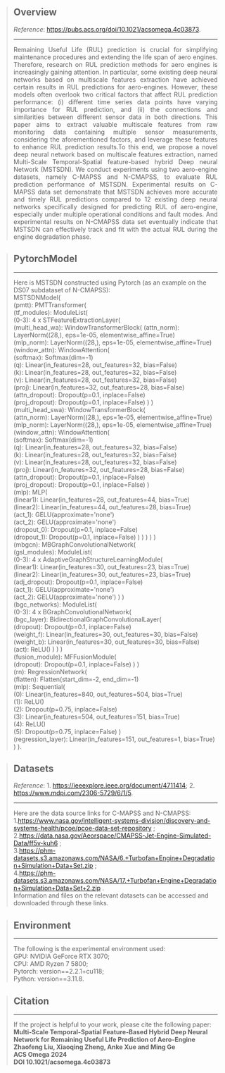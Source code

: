 > **Overview**
> -
> _Reference_: https://pubs.acs.org/doi/10.1021/acsomega.4c03873.
> 
> ---
> <div style="text-align:justify;"> 
> Remaining Useful Life (RUL) prediction is crucial for simplifying maintenance procedures and extending the life span of 
> aero engines. Therefore, research on RUL prediction methods for aero engines is increasingly gaining attention. 
> In particular, some existing deep neural networks based on multiscale features extraction have achieved certain results 
> in RUL predictions for aero-engines. However, these models often overlook two critical factors that affect RUL 
> prediction performance: (i) different time series data points have varying importance for RUL prediction, and (ii) the
> connections and similarities between different sensor data in both directions. This paper aims to extract valuable 
> multiscale features from raw monitoring data containing multiple sensor measurements, considering the aforementioned 
> factors, and leverage these features to enhance RUL prediction results.To this end, we propose a novel deep neural 
> network based on multiscale features extraction, named Multi-Scale Temporal-Spatial feature-based hybrid Deep 
> neural Network (MSTSDN). We conduct experiments using two aero-engine datasets, namely C-MAPSS and N-CMAPSS, to 
> evaluate RUL prediction performance of MSTSDN. Experimental results on C-MAPSS data set demonstrate that MSTSDN 
> achieves more accurate and timely RUL predictions compared to 12 existing deep neural networks specifically designed
> for predicting RUL of aero-engine, especially under multiple operational conditions and fault modes. And experimental 
> results on N-CMAPSS data set eventually indicate that MSTSDN can effectively track and fit with the actual RUL during 
> the engine degradation phase.
> </div>

> **PytorchModel**
> -
> ---
> Here is MSTSDN constructed using Pytorch (as an example on the DS07 subdataset of N-CMAPSS): <br>
> MSTSDNModel(<br>
  (pmtt): PMTTransformer(<br>
    (tf_modules): ModuleList(<br>
      (0-3): 4 x STFeatureExtractionLayer(<br>
        (multi_head_wa): WindowTransformerBlock(
          (attn_norm): LayerNorm((28,), eps=1e-05, elementwise_affine=True)<br>
          (mlp_norm): LayerNorm((28,), eps=1e-05, elementwise_affine=True)<br>
          (window_attn): WindowAttention(<br>
            (softmax): Softmax(dim=-1)<br>
            (q): Linear(in_features=28, out_features=32, bias=False)<br>
            (k): Linear(in_features=28, out_features=32, bias=False)<br>
            (v): Linear(in_features=28, out_features=32, bias=False)<br>
            (proj): Linear(in_features=32, out_features=28, bias=False)<br>
            (attn_dropout): Dropout(p=0.1, inplace=False)<br>
            (proj_dropout): Dropout(p=0.1, inplace=False)
          )
        )<br>
        (multi_head_swa): WindowTransformerBlock(<br>
          (attn_norm): LayerNorm((28,), eps=1e-05, elementwise_affine=True)<br>
          (mlp_norm): LayerNorm((28,), eps=1e-05, elementwise_affine=True)<br>
          (window_attn): WindowAttention(<br>
            (softmax): Softmax(dim=-1)<br>
            (q): Linear(in_features=28, out_features=32, bias=False)<br>
            (k): Linear(in_features=28, out_features=32, bias=False)<br>
            (v): Linear(in_features=28, out_features=32, bias=False)<br>
            (proj): Linear(in_features=32, out_features=28, bias=False)<br>
            (attn_dropout): Dropout(p=0.1, inplace=False)<br>
            (proj_dropout): Dropout(p=0.1, inplace=False)
          )<br>
          (mlp): MLP(<br>
            (linear1): Linear(in_features=28, out_features=44, bias=True)<br>
            (linear2): Linear(in_features=44, out_features=28, bias=True)<br>
            (act_1): GELU(approximate='none')<br>
            (act_2): GELU(approximate='none')<br>
            (dropout_0): Dropout(p=0.1, inplace=False)<br>
            (dropout_1): Dropout(p=0.1, inplace=False)
          )
        )
      )
    )
  )<br>
  (mbgcn): MBGraphConvolutionalNetwork(<br>
    (gsl_modules): ModuleList(<br>
      (0-3): 4 x AdaptiveGraphStructureLearningModule(<br>
        (linear1): Linear(in_features=30, out_features=23, bias=True)<br>
        (linear2): Linear(in_features=30, out_features=23, bias=True)<br>
        (adj_dropout): Dropout(p=0.1, inplace=False)<br>
        (act_1): GELU(approximate='none')<br>
        (act_2): GELU(approximate='none')
      )
    )<br>
    (bgc_networks): ModuleList(<br>
      (0-3): 4 x BGraphConvolutionalNetwork(<br>
        (bgc_layer): BidirectionalGraphConvolutionalLayer(<br>
          (dropout): Dropout(p=0.1, inplace=False)<br>
          (weight_f): Linear(in_features=30, out_features=30, bias=False)<br>
          (weight_b): Linear(in_features=30, out_features=30, bias=False)<br>
          (act): ReLU()
        )
      )
    )<br>
    (fusion_module): MFFusionModule(<br>
      (dropout): Dropout(p=0.1, inplace=False)
    )
  )<br>
  (rn): RegressionNetwork(<br>
    (flatten): Flatten(start_dim=-2, end_dim=-1)<br>
    (mlp): Sequential(<br>
      (0): Linear(in_features=840, out_features=504, bias=True)<br>
      (1): ReLU()<br>
      (2): Dropout(p=0.75, inplace=False)<br>
      (3): Linear(in_features=504, out_features=151, bias=True)<br>
      (4): ReLU()<br>
      (5): Dropout(p=0.75, inplace=False)
    )<br>
    (regression_layer): Linear(in_features=151, out_features=1, bias=True)
  )
).<br>

> **Datasets**
> -
> _Reference_: 1. https://ieeexplore.ieee.org/document/4711414; 2. https://www.mdpi.com/2306-5729/6/1/5.
> 
> ---
> Here are the data source links for C-MAPSS and N-CMAPSS: <br>
> 1.https://www.nasa.gov/intelligent-systems-division/discovery-and-systems-health/pcoe/pcoe-data-set-repository ;<br>
> 2.https://data.nasa.gov/Aeorspace/CMAPSS-Jet-Engine-Simulated-Data/ff5v-kuh6 ;<br>
> 3.https://phm-datasets.s3.amazonaws.com/NASA/6.+Turbofan+Engine+Degradation+Simulation+Data+Set.zip ;<br>
> 4.https://phm-datasets.s3.amazonaws.com/NASA/17.+Turbofan+Engine+Degradation+Simulation+Data+Set+2.zip .<br>
> Information and files on the relevant datasets can be accessed and downloaded through these links.

> **Environment**
> -
> ---
> The following is the experimental environment used:<br>
> GPU: NVIDIA GeForce RTX 3070;<br>
> CPU: AMD Ryzen 7 5800;<br>
> Pytorch: version==2.2.1+cu118;<br>
> Python: version==3.11.8.<br> 

> **Citation**
> -
> ---
> If the project is helpful to your work, please cite the following paper:<br>
> **Multi-Scale Temporal-Spatial Feature-Based Hybrid Deep Neural Network for Remaining Useful Life Prediction of Aero-Engine<br>
> Zhaofeng Liu, Xiaoqing Zheng, Anke Xue and Ming Ge <br>
> ACS Omega 2024 <br>
> DOI 10.1021/acsomega.4c03873** 
